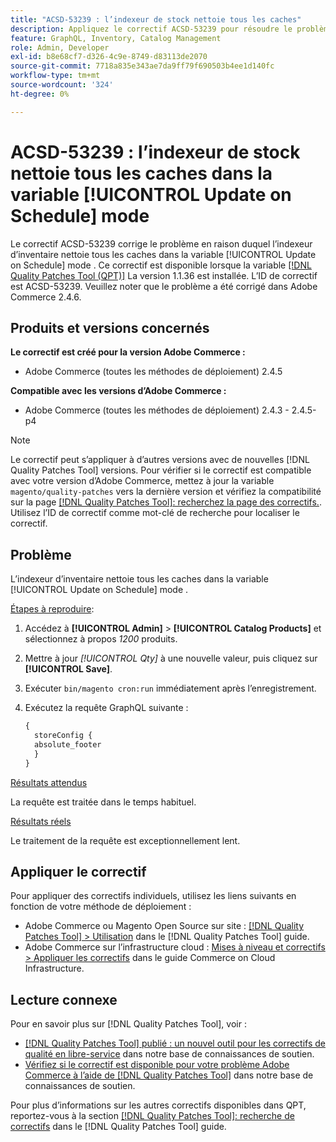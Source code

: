 ```yaml
---
title: "ACSD-53239 : l’indexeur de stock nettoie tous les caches"
description: Appliquez le correctif ACSD-53239 pour résoudre le problème Adobe Commerce en raison duquel l’indexeur d’inventaire nettoie tous les caches dans la variable [!UICONTROL Update on Schedule] mode .
feature: GraphQL, Inventory, Catalog Management
role: Admin, Developer
exl-id: b8e68cf7-d326-4c9e-8749-d83113de2070
source-git-commit: 7718a835e343ae7da9ff79f690503b4ee1d140fc
workflow-type: tm+mt
source-wordcount: '324'
ht-degree: 0%

---
```


# ACSD-53239 : l’indexeur de stock nettoie tous les caches dans la variable [!UICONTROL Update on Schedule] mode

Le correctif ACSD-53239 corrige le problème en raison duquel l’indexeur d’inventaire nettoie tous les caches dans la variable [!UICONTROL Update on Schedule] mode . Ce correctif est disponible lorsque la variable [[!DNL Quality Patches Tool (QPT)]](/help/announcements/adobe-commerce-announcements/magento-quality-patches-released-new-tool-to-self-serve-quality-patches.md) La version 1.1.36 est installée. L’ID de correctif est ACSD-53239. Veuillez noter que le problème a été corrigé dans Adobe Commerce 2.4.6.

## Produits et versions concernés

**Le correctif est créé pour la version Adobe Commerce :**

* Adobe Commerce (toutes les méthodes de déploiement) 2.4.5

**Compatible avec les versions d’Adobe Commerce :**

* Adobe Commerce (toutes les méthodes de déploiement) 2.4.3 - 2.4.5-p4

>[!NOTE]
>
>Le correctif peut s’appliquer à d’autres versions avec de nouvelles [!DNL Quality Patches Tool] versions. Pour vérifier si le correctif est compatible avec votre version d’Adobe Commerce, mettez à jour la variable `magento/quality-patches` vers la dernière version et vérifiez la compatibilité sur la page [[!DNL Quality Patches Tool]: recherchez la page des correctifs.](https://experienceleague.adobe.com/tools/commerce-quality-patches/index.html). Utilisez l’ID de correctif comme mot-clé de recherche pour localiser le correctif.

## Problème

L’indexeur d’inventaire nettoie tous les caches dans la variable [!UICONTROL Update on Schedule] mode .

<u>Étapes à reproduire</u>:

1. Accédez à **[!UICONTROL Admin]** > **[!UICONTROL Catalog Products]** et sélectionnez à propos *1200* produits.
2. Mettre à jour *[!UICONTROL Qty]* à une nouvelle valeur, puis cliquez sur **[!UICONTROL Save]**.
3. Exécuter `bin/magento cron:run` immédiatement après l’enregistrement.
4. Exécutez la requête GraphQL suivante :

   ```GraphQL
   {
     storeConfig {
     absolute_footer
     }
   }
   ```

<u>Résultats attendus</u>

La requête est traitée dans le temps habituel.

<u>Résultats réels</u>

Le traitement de la requête est exceptionnellement lent.

## Appliquer le correctif

Pour appliquer des correctifs individuels, utilisez les liens suivants en fonction de votre méthode de déploiement :

* Adobe Commerce ou Magento Open Source sur site : [[!DNL Quality Patches Tool] > Utilisation](https://experienceleague.adobe.com/docs/commerce-operations/tools/quality-patches-tool/usage.html) dans le [!DNL Quality Patches Tool] guide.
* Adobe Commerce sur l’infrastructure cloud : [Mises à niveau et correctifs > Appliquer les correctifs](https://experienceleague.adobe.com/docs/commerce-cloud-service/user-guide/develop/upgrade/apply-patches.html) dans le guide Commerce on Cloud Infrastructure.

## Lecture connexe

Pour en savoir plus sur [!DNL Quality Patches Tool], voir :

* [[!DNL Quality Patches Tool] publié : un nouvel outil pour les correctifs de qualité en libre-service](/help/announcements/adobe-commerce-announcements/magento-quality-patches-released-new-tool-to-self-serve-quality-patches.md) dans notre base de connaissances de soutien.
* [Vérifiez si le correctif est disponible pour votre problème Adobe Commerce à l’aide de [!DNL Quality Patches Tool]](/help/support-tools/patches-available-in-qpt-tool/check-patch-for-magento-issue-with-magento-quality-patches.md) dans notre base de connaissances de soutien.

Pour plus d’informations sur les autres correctifs disponibles dans QPT, reportez-vous à la section [[!DNL Quality Patches Tool]: recherche de correctifs](https://experienceleague.adobe.com/tools/commerce-quality-patches/index.html) dans le [!DNL Quality Patches Tool] guide.
